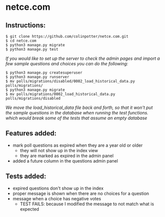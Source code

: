 # netce.com
## Instructions:
```
$ git clone https://github.com/colinpotter/netce.com.git
$ cd netce.com
$ python3 manage.py migrate
$ python3 manage.py test
```
*If you would like to set up the server to check the admin pages and import a
few sample questions and choices you can do the following:*
```
$ python3 manage.py createsuperuser
$ python3 manage.py runserver
$ mv polls/migrations/disabled/0002_load_historical_data.py polls/migrations/
$ python3 manage.py migrate
$ mv polls/migrations/0002_load_historical_data.py polls/migrations/disabled
```
*We move the load_historical_data file back and forth, so that it won't put the
sample questions in the database when running the test functions. which would
break some of the tests that assume an empty database*


## Features added:
- mark poll questions as expired when they are a year old or older
    - they will not show up in the index view
    - they are marked as expired in the admin panel
- added a future column in the questions admin panel

## Tests added:
- expired questions don't show up in the index
- proper message is shown when there are no choices for a question
- message when a choice has negative votes
    - TEST FAILS: because I modified the message to not match what is expected
